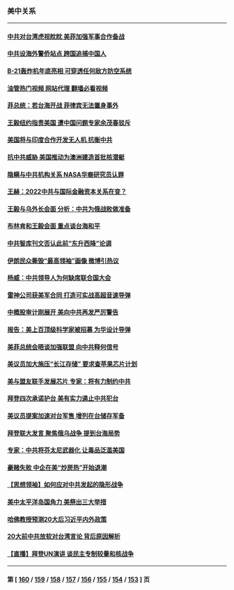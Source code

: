 ### 美中关系
---
#### [中共对台湾虎视眈眈 美菲加强军事合作备战](../../pages/nf1412576/n13832254.md?09261245) 
#### [中共设海外警侨站点 跨国追捕中国人](../../pages/nf1412576/n13831540.md?09261245) 
#### [B-21轰炸机年底亮相 可穿透任何敌方防空系统](../../pages/nf1412576/n13830029.md?09261245) 
#### [油管热门视频 网站代理 翻墙必看视频](http://209.222.30.114:81/youtube.html?09261245)
#### [菲总统：若台海开战 菲律宾无法置身事外](../../pages/nf1412576/n13832077.md?09261245) 
#### [王毅纽约指责美国 遭中国问题专家余茂春驳斥](../../pages/nf1412576/n13831846.md?09261245) 
#### [美国将与印度合作开发无人机 抗衡中共](../../pages/nf1412576/n13831718.md?09261245) 
#### [抗中共威胁 美国推动为澳洲建造首批核潜艇](../../pages/nf1412576/n13831658.md?09261245) 
#### [隐瞒与中共机构关系 NASA华裔研究员认罪](../../pages/nf1412576/n13831664.md?09261245) 
#### [王赫：2022中共与国际金融资本关系在变？](../../pages/nf1412576/n13831097.md?09261245) 
#### [王毅与乌外长会面 分析：中共为俄战败做准备](../../pages/nf1412576/n13831354.md?09261245) 
#### [布林肯和王毅会面 重点谈台海和平](../../pages/nf1412576/n13831438.md?09261245) 
#### [中共智库刊文否认此前“东升西降”论调](../../pages/nf1412576/n13831238.md?09261245) 
#### [伊朗民众撕毁“最高领袖”画像 微博引热议](../../pages/nf1412576/n13831443.md?09261245) 
#### [杨威：中共领导人为何缺席联合国大会](../../pages/nf1412576/n13830895.md?09261245) 
#### [雷神公司获美军合同 打造可实战高超音速导弹](../../pages/nf1412576/n13830998.md?09261245) 
#### [中概股审计刚展开 美向中共再发严厉警告](../../pages/nf1412576/n13830807.md?09261245) 
#### [报告：美上百顶级科学家被招募 为华设计导弹](../../pages/nf1412576/n13830728.md?09261245) 
#### [美菲总统会晤谈加强联盟 向中共释何信号](../../pages/nf1412576/n13830737.md?09261245) 
#### [美议员加大施压“长江存储” 要求查苹果芯片计划](../../pages/nf1412576/n13830569.md?09261245) 
#### [美与盟友联手发展芯片 专家：将有力制约中共](../../pages/nf1412576/n13830450.md?09261245) 
#### [拜登四次承诺护台 美有实力遏止中共犯台](../../pages/nf1412576/n13830332.md?09261245) 
#### [美议员提案加速对台军售 增列在台储存军备](../../pages/nf1412576/n13830483.md?09261245) 
#### [拜登联大发言 聚焦俄乌战争 提到台海局势](../../pages/nf1412576/n13830351.md?09261245) 
#### [专家：中共将芬太尼武器化 让毒品泛滥美国](../../pages/nf1412576/n13829990.md?09261245) 
#### [豪赌失败 中企在美“炒房热”开始退潮](../../pages/nf1412576/n13829886.md?09261245) 
#### [【思想领袖】如何应对中共发起的隐形战争](../../pages/nf1412576/n13810274.md?09261245) 
#### [美中太平洋岛国角力 美祭出三大举措](../../pages/nf1412576/n13829861.md?09261245) 
#### [哈佛教授预测20大后习近平内外政策](../../pages/nf1412576/n13829176.md?09261245) 
#### [20大前中共放软对台湾言论 背后原因解析](../../pages/nf1412576/n13829842.md?09261245) 
#### [【直播】拜登UN演讲 谈民主专制较量和核战争](../../pages/nf1412576/n13829827.md?09261245) 

---
#### 第 [ [160](./160.md?09261245) / [159](./159.md?09261245) / [158](./158.md?09261245) / [157](./157.md?09261245) / [156](./156.md?09261245) / [155](./155.md?09261245) / [154](./154.md?09261245) / [153](./153.md?09261245) ] 页
